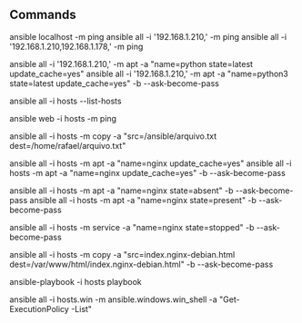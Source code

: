 ## Commands

ansible localhost -m ping
ansible all -i '192.168.1.210,' -m ping
ansible all -i '192.168.1.210,192.168.1.178,' -m ping

ansible all -i '192.168.1.210,' -m apt -a "name=python state=latest update_cache=yes"
ansible all -i '192.168.1.210,' -m apt -a "name=python3 state=latest update_cache=yes" -b --ask-become-pass

ansible all -i hosts --list-hosts

ansible web -i hosts -m ping

ansible all -i hosts -m copy -a "src=/ansible/arquivo.txt dest=/home/rafael/arquivo.txt"

ansible all -i hosts -m apt -a "name=nginx update_cache=yes"
ansible all -i hosts -m apt -a "name=nginx update_cache=yes" -b --ask-become-pass

ansible all -i hosts -m apt -a "name=nginx state=absent" -b --ask-become-pass
ansible all -i hosts -m apt -a "name=nginx state=present" -b --ask-become-pass

ansible all -i hosts -m service -a "name=nginx state=stopped" -b --ask-become-pass

ansible all -i hosts -m copy -a "src=index.nginx-debian.html dest=/var/www/html/index.nginx-debian.html" -b --ask-become-pass

ansible-playbook -i hosts playbook

ansible all -i hosts.win -m ansible.windows.win_shell -a "Get-ExecutionPolicy -List"